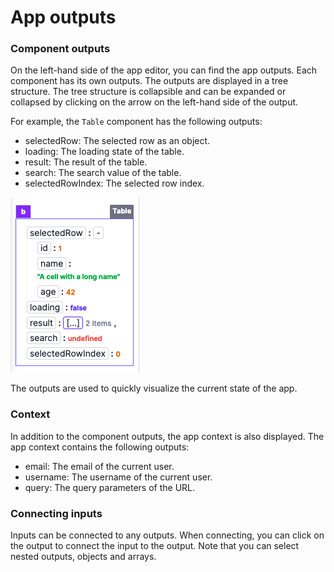 # App outputs

### Component outputs

On the left-hand side of the app editor, you can find the app outputs. Each component has its own outputs. The outputs are displayed in a tree structure. The tree structure is collapsible and can be expanded or collapsed by clicking on the arrow on the left-hand side of the output.

For example, the `Table` component has the following outputs:

- selectedRow: The selected row as an object.
- loading: The loading state of the table.
- result: The result of the table.
- search: The search value of the table.
- selectedRowIndex: The selected row index.

![App outputs](../assets/how_to/11_app_outputs/app_outputs.png)

The outputs are used to quickly visualize the current state of the app.

### Context

In addition to the component outputs, the app context is also displayed. The app context contains the following outputs:

- email: The email of the current user.
- username: The username of the current user.
- query: The query parameters of the URL.

### Connecting inputs

Inputs can be connected to any outputs. When connecting, you can click on the output to connect the input to the output. Note that you can select nested outputs, objects and arrays.
